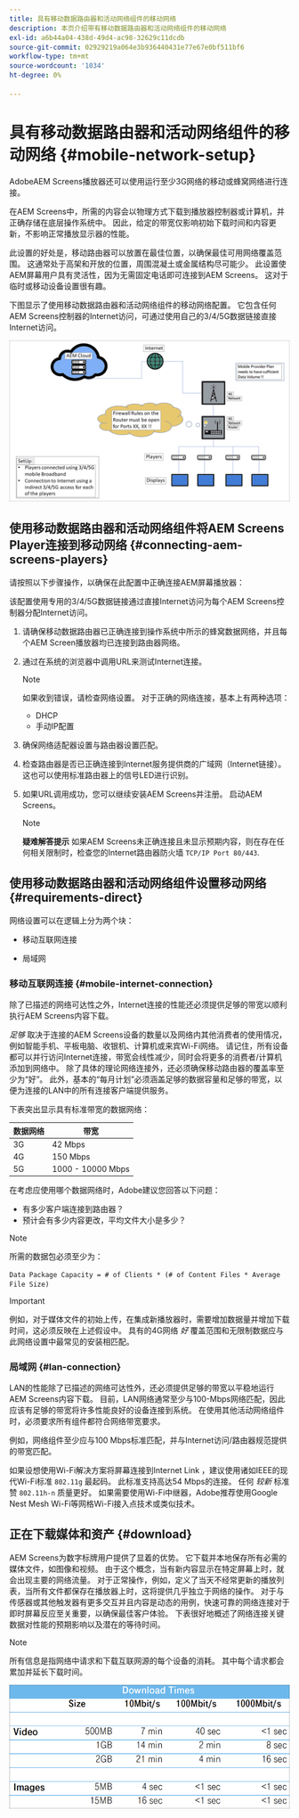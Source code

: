 ```yaml
---
title: 具有移动数据路由器和活动网络组件的移动网络
description: 本页介绍带有移动数据路由器和活动网络组件的移动网络
exl-id: a6b44a04-438d-49d4-ac98-32629c11dcdb
source-git-commit: 02929219a064e3b936440431e77e67e0bf511bf6
workflow-type: tm+mt
source-wordcount: '1034'
ht-degree: 0%

---
```


# 具有移动数据路由器和活动网络组件的移动网络 {#mobile-network-setup}

AdobeAEM Screens播放器还可以使用运行至少3G网络的移动或蜂窝网络进行连接。

在AEM Screens中，所需的内容会以物理方式下载到播放器控制器或计算机，并正确存储在底层操作系统中。 因此，给定的带宽仅影响初始下载时间和内容更新，不影响正常播放显示器的性能。

此设置的好处是，移动路由器可以放置在最佳位置，以确保最佳可用网络覆盖范围。 这通常处于高架和开放的位置，周围混凝土或金属结构尽可能少。
此设置使AEM屏幕用户具有灵活性，因为无需固定电话即可连接到AEM Screens。 这对于临时或移动设备设置很有趣。

下图显示了使用移动数据路由器和活动网络组件的移动网络配置。 它包含任何AEM Screens控制器的Internet访问，可通过使用自己的3/4/5G数据链接直接Internet访问。

![](/help/using/assets/mobile-network-1.png)

## 使用移动数据路由器和活动网络组件将AEM Screens Player连接到移动网络 {#connecting-aem-screens-players}

请按照以下步骤操作，以确保在此配置中正确连接AEM屏幕播放器：

该配置使用专用的3/4/5G数据链接通过直接Internet访问为每个AEM Screens控制器分配Internet访问。

1. 请确保移动数据路由器已正确连接到操作系统中所示的蜂窝数据网络，并且每个AEM Screen播放器均已连接到路由器网络。
1. 通过在系统的浏览器中调用URL来测试Internet连接。

   >[!NOTE]
   >如果收到错误，请检查网络设置。 对于正确的网络连接，基本上有两种选项：
   >* DHCP
   >* 手动IP配置

1. 确保网络适配器设置与路由器设置匹配。

1. 检查路由器是否已正确连接到Internet服务提供商的广域网（Internet链接）。 这也可以使用标准路由器上的信号LED进行识别。
1. 如果URL调用成功，您可以继续安装AEM Screens并注册。 启动AEM Screens。

   >[!NOTE]
   >**疑难解答提示**
   >如果AEM Screens未正确连接且未显示预期内容，则在存在任何相关限制时，检查您的Internet路由器防火墙 `TCP/IP Port 80/443`.


## 使用移动数据路由器和活动网络组件设置移动网络 {#requirements-direct}

网络设置可以在逻辑上分为两个块：

* 移动互联网连接

* 局域网

### 移动互联网连接 {#mobile-internet-connection}

除了已描述的网络可达性之外，Internet连接的性能还必须提供足够的带宽以顺利执行AEM Screens内容下载。

*足够* 取决于连接的AEM Screens设备的数量以及网络内其他消费者的使用情况，例如智能手机、平板电脑、收银机、计算机或来宾Wi-Fi网络。
请记住，所有设备都可以并行访问Internet连接，带宽会线性减少，同时会将更多的消费者/计算机添加到网络中。
除了具体的理论网络连接外，还必须确保移动路由器的覆盖率至少为“好”。 此外，基本的“每月计划”必须涵盖足够的数据容量和足够的带宽，以便为连接的LAN中的所有连接客户端提供服务。

下表突出显示具有标准带宽的数据网络：

| 数据网络 | 带宽 |
|--- |--- |
| 3G | 42 Mbps |
| 4G | 150 Mbps |
| 5G | 1000 - 10000 Mbps |

在考虑应使用哪个数据网络时，Adobe建议您回答以下问题：

* 有多少客户端连接到路由器？
* 预计会有多少内容更改，平均文件大小是多少？

>[!NOTE]
>
>所需的数据包必须至少为：
>
>`Data Package Capacity = # of Clients * (# of Content Files * Average File Size)`

>[!IMPORTANT]
>
>例如，对于媒体文件的初始上传，在集成新播放器时，需要增加数据量并增加下载时间，这必须反映在上述假设中。 具有的4G网络 *好* 覆盖范围和无限制数据应与此网络设置中最常见的安装相匹配。


### 局域网 {#lan-connection}

LAN的性能除了已描述的网络可达性外，还必须提供足够的带宽以平稳地运行AEM Screens内容下载。 目前，LAN网络通常至少与100-Mbps网络匹配，因此应该有足够的带宽将许多性能良好的设备连接到系统。 在使用其他活动网络组件时，必须要求所有组件都符合网络带宽要求。

例如，网络组件至少应与100 Mbps标准匹配，并与Internet访问/路由器规范提供的带宽匹配。

如果设想使用Wi-Fi解决方案将屏幕连接到Internet Link ，建议使用诸如IEEE的现代Wi-Fi标准 `802.11g` 最起码。 此标准支持高达54 Mbps的连接。 任何 *较新* 标准赞 `802.11h-n` 质量更好。 如果需要使用Wi-Fi中继器，Adobe推荐使用Google Nest Mesh Wi-Fi等网格Wi-Fi接入点技术或类似技术。

## 正在下载媒体和资产 {#download}

AEM Screens为数字标牌用户提供了显着的优势。 它下载并本地保存所有必需的媒体文件，如图像和视频。 由于这个概念，当有新内容显示在特定屏幕上时，就会出现主要的网络流量。
对于正常操作，例如，定义了当天不经常更新的播放列表，当所有文件都保存在播放器上时，这将提供几乎独立于网络的操作。
对于与传感器或其他触发器有更多交互并且内容是动态的用例，快速可靠的网络连接对于即时屏幕反应至关重要，以确保最佳客户体验。
下表很好地概述了网络连接关键数据对性能的预期影响以及潜在的等待时间。

>[!NOTE]
>
>所有信息是指网络中请求和下载互联网源的每个设备的消耗。 其中每个请求都会累加并延长下载时间。

![](/help/using/assets/mobile-router-download.png)

